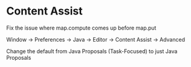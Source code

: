 
# Content Assist

Fix the issue where map.compute comes up before map.put

Window -> Preferences -> Java -> Editor -> Content Assist -> Advanced

Change the default from Java Proposals (Task-Focused) to just Java Proposals